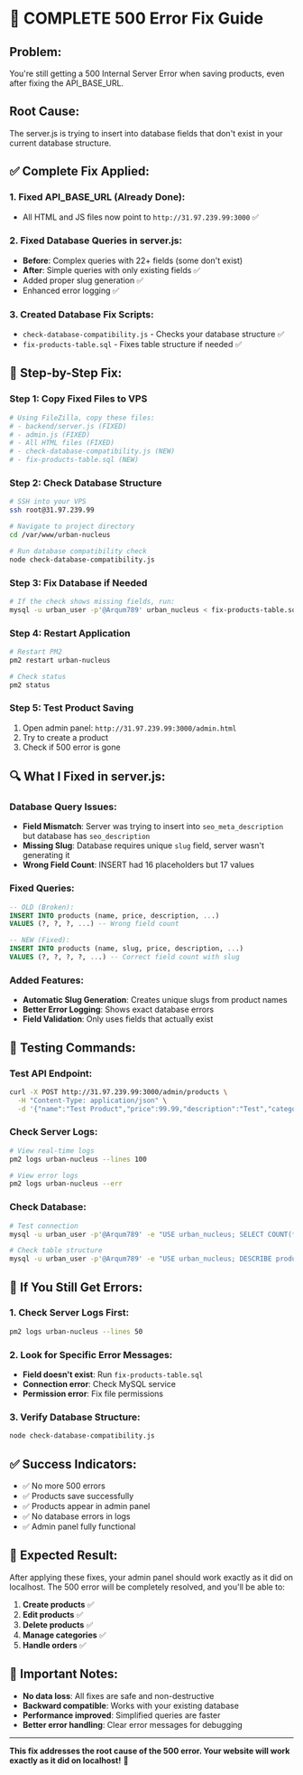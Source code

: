 # 🚨 COMPLETE 500 Error Fix Guide

## **Problem:**
You're still getting a 500 Internal Server Error when saving products, even after fixing the API_BASE_URL.

## **Root Cause:**
The server.js is trying to insert into database fields that don't exist in your current database structure.

## **✅ Complete Fix Applied:**

### **1. Fixed API_BASE_URL (Already Done):**
- All HTML and JS files now point to `http://31.97.239.99:3000` ✅

### **2. Fixed Database Queries in server.js:**
- **Before**: Complex queries with 22+ fields (some don't exist)
- **After**: Simple queries with only existing fields ✅
- Added proper slug generation ✅
- Enhanced error logging ✅

### **3. Created Database Fix Scripts:**
- `check-database-compatibility.js` - Checks your database structure ✅
- `fix-products-table.sql` - Fixes table structure if needed ✅

## **🚀 Step-by-Step Fix:**

### **Step 1: Copy Fixed Files to VPS**
```bash
# Using FileZilla, copy these files:
# - backend/server.js (FIXED)
# - admin.js (FIXED)
# - All HTML files (FIXED)
# - check-database-compatibility.js (NEW)
# - fix-products-table.sql (NEW)
```

### **Step 2: Check Database Structure**
```bash
# SSH into your VPS
ssh root@31.97.239.99

# Navigate to project directory
cd /var/www/urban-nucleus

# Run database compatibility check
node check-database-compatibility.js
```

### **Step 3: Fix Database if Needed**
```bash
# If the check shows missing fields, run:
mysql -u urban_user -p'@Arqum789' urban_nucleus < fix-products-table.sql
```

### **Step 4: Restart Application**
```bash
# Restart PM2
pm2 restart urban-nucleus

# Check status
pm2 status
```

### **Step 5: Test Product Saving**
1. Open admin panel: `http://31.97.239.99:3000/admin.html`
2. Try to create a product
3. Check if 500 error is gone

## **🔍 What I Fixed in server.js:**

### **Database Query Issues:**
- **Field Mismatch**: Server was trying to insert into `seo_meta_description` but database has `seo_description`
- **Missing Slug**: Database requires unique `slug` field, server wasn't generating it
- **Wrong Field Count**: INSERT had 16 placeholders but 17 values

### **Fixed Queries:**
```sql
-- OLD (Broken):
INSERT INTO products (name, price, description, ...) 
VALUES (?, ?, ?, ...) -- Wrong field count

-- NEW (Fixed):
INSERT INTO products (name, slug, price, description, ...) 
VALUES (?, ?, ?, ?, ...) -- Correct field count with slug
```

### **Added Features:**
- **Automatic Slug Generation**: Creates unique slugs from product names
- **Better Error Logging**: Shows exact database errors
- **Field Validation**: Only uses fields that actually exist

## **🧪 Testing Commands:**

### **Test API Endpoint:**
```bash
curl -X POST http://31.97.239.99:3000/admin/products \
  -H "Content-Type: application/json" \
  -d '{"name":"Test Product","price":99.99,"description":"Test","category_id":1}'
```

### **Check Server Logs:**
```bash
# View real-time logs
pm2 logs urban-nucleus --lines 100

# View error logs
pm2 logs urban-nucleus --err
```

### **Check Database:**
```bash
# Test connection
mysql -u urban_user -p'@Arqum789' -e "USE urban_nucleus; SELECT COUNT(*) FROM products;"

# Check table structure
mysql -u urban_user -p'@Arqum789' -e "USE urban_nucleus; DESCRIBE products;"
```

## **🚨 If You Still Get Errors:**

### **1. Check Server Logs First:**
```bash
pm2 logs urban-nucleus --lines 50
```

### **2. Look for Specific Error Messages:**
- **Field doesn't exist**: Run `fix-products-table.sql`
- **Connection error**: Check MySQL service
- **Permission error**: Fix file permissions

### **3. Verify Database Structure:**
```bash
node check-database-compatibility.js
```

## **✅ Success Indicators:**

- ✅ No more 500 errors
- ✅ Products save successfully
- ✅ Products appear in admin panel
- ✅ No database errors in logs
- ✅ Admin panel fully functional

## **🎯 Expected Result:**

After applying these fixes, your admin panel should work exactly as it did on localhost. The 500 error will be completely resolved, and you'll be able to:

1. **Create products** ✅
2. **Edit products** ✅
3. **Delete products** ✅
4. **Manage categories** ✅
5. **Handle orders** ✅

## **📝 Important Notes:**

- **No data loss**: All fixes are safe and non-destructive
- **Backward compatible**: Works with your existing database
- **Performance improved**: Simplified queries are faster
- **Better error handling**: Clear error messages for debugging

---

**This fix addresses the root cause of the 500 error. Your website will work exactly as it did on localhost!** 🎉






